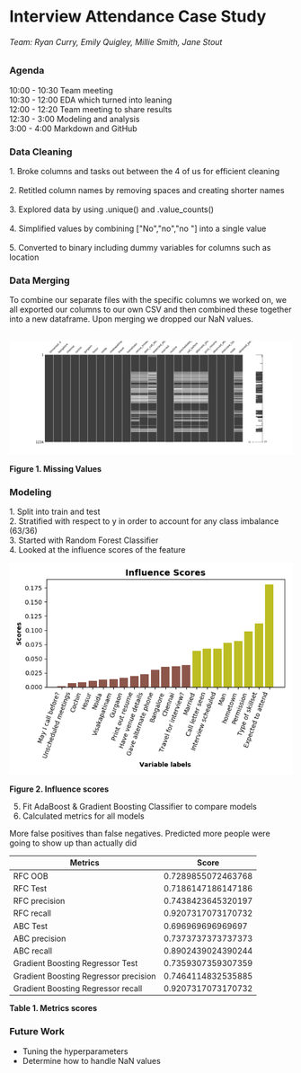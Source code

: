 <h1> Interview Attendance Case Study </h1>

<h6>Team: Ryan Curry, Emily Quigley, Millie Smith, Jane Stout </h6>

<h3> Agenda </h3>
 10:00 - 10:30 Team meeting
<br>
 10:30 - 12:00 EDA which turned into leaning
<br>
 12:00 - 12:20 Team meeting to share results
<br>
 12:30 -  3:00 Modeling and analysis
<br>
 3:00  -  4:00 Markdown and GitHub

<h3> Data Cleaning </h3>
1. Broke columns and tasks out between the 4 of us for efficient cleaning
<br>
<br>
2. Retitled column names by removing spaces and creating shorter names
<br>
<br>
3. Explored data by using .unique() and .value_counts()
<br>
<br>
4. Simplified values by combining ["No","no","no "] into a single value
<br>
<br>
5. Converted to binary including dummy variables for columns such as location

<h3> Data Merging </h3>
To combine our separate files with the specific columns we worked on, we all exported our columns to our own CSV and then combined these together into a new dataframe. Upon merging we dropped our NaN values.
<br>
<br>

![](msno.png)

**Figure 1. Missing Values**

<h3> Modeling </h3>
1. Split into train and test
<br>
2. Stratified with respect to y in order to account for any class imbalance (63/36)
<br>
3. Started with Random Forest Classifier
<br>
4. Looked at the influence scores of the feature

![](Infl_scores2.png)

**Figure 2. Influence scores**

5. Fit AdaBoost & Gradient Boosting Classifier to compare models
6. Calculated metrics for all models

More false positives than false negatives. Predicted more people were going to show up than actually did
<br>

|Metrics   |Score   |
|---|---|
|RFC OOB | 0.7289855072463768 |
|RFC Test | 0.7186147186147186 |
|RFC precision | 0.7438423645320197 |
|RFC recall | 0.9207317073170732 |
|ABC Test | 0.696969696969697 |
|ABC precision | 0.7373737373737373 |
|ABC recall | 0.8902439024390244 |
|Gradient Boosting Regressor Test | 0.7359307359307359 |
|Gradient Boosting Regressor precision | 0.7464114832535885 |
|Gradient Boosting Regressor recall | 0.9207317073170732 |
**Table 1. Metrics scores**
<br>

### Future Work
* Tuning the hyperparameters
* Determine how to handle NaN values
